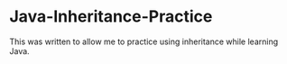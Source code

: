 # Java-Inheritance-Practice
This was written to allow me to practice using inheritance while learning Java.
